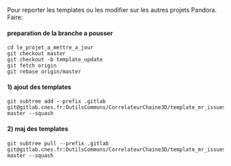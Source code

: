 Pour reporter les templates ou les modifier sur les autres projets Pandora. Faire:

#### preparation de la branche a pousser
```
cd le_projet_a_mettre_a_jour
git checkout master
git checkout -b template_update
git fetch origin
git rebase origin/master
```

#### 1) ajout des templates

```
git subtree add --prefix .gitlab git@gitlab.cnes.fr:OutilsCommuns/CorrelateurChaine3D/template_mr_issues.git master --squash
```

#### 2) maj des templates

```
git subtree pull --prefix .gitlab git@gitlab.cnes.fr:OutilsCommuns/CorrelateurChaine3D/template_mr_issues.git master --squash
```


